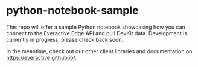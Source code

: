 # python-notebook-sample
This repo will offer a sample Python notebook showcasing how you can connect to the Everactive Edge API and pull DevKit data. Development is currently in progress, please check back soon.

In the meantime, check out our other client libraries and documentation on https://everactive.github.io/.